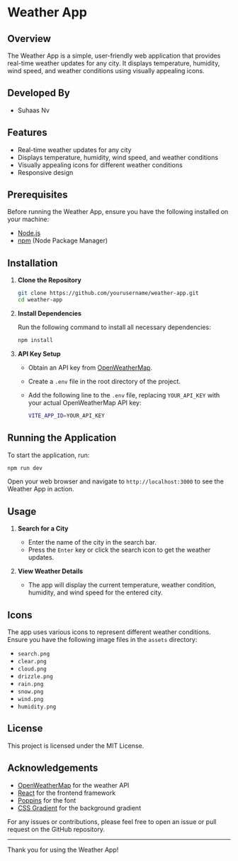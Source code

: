 
# Weather App

## Overview

The Weather App is a simple, user-friendly web application that provides real-time weather updates for any city. It displays temperature, humidity, wind speed, and weather conditions using visually appealing icons.

## Developed By

- Suhaas Nv

## Features

- Real-time weather updates for any city
- Displays temperature, humidity, wind speed, and weather conditions
- Visually appealing icons for different weather conditions
- Responsive design

## Prerequisites

Before running the Weather App, ensure you have the following installed on your machine:

- [Node.js](https://nodejs.org/en/download/)
- [npm](https://www.npmjs.com/get-npm) (Node Package Manager)

## Installation

1. **Clone the Repository**

    ```bash
    git clone https://github.com/yourusername/weather-app.git
    cd weather-app
    ```

2. **Install Dependencies**

    Run the following command to install all necessary dependencies:

    ```bash
    npm install
    ```

3. **API Key Setup**

    - Obtain an API key from [OpenWeatherMap](https://openweathermap.org/api).
    - Create a `.env` file in the root directory of the project.
    - Add the following line to the `.env` file, replacing `YOUR_API_KEY` with your actual OpenWeatherMap API key:

      ```bash
      VITE_APP_ID=YOUR_API_KEY
      ```

## Running the Application

To start the application, run:

```bash
npm run dev
```

Open your web browser and navigate to `http://localhost:3000` to see the Weather App in action.

## Usage

1. **Search for a City**

    - Enter the name of the city in the search bar.
    - Press the `Enter` key or click the search icon to get the weather updates.

2. **View Weather Details**

    - The app will display the current temperature, weather condition, humidity, and wind speed for the entered city.

## Icons

The app uses various icons to represent different weather conditions. Ensure you have the following image files in the `assets` directory:

- `search.png`
- `clear.png`
- `cloud.png`
- `drizzle.png`
- `rain.png`
- `snow.png`
- `wind.png`
- `humidity.png`

## License

This project is licensed under the MIT License.

## Acknowledgements

- [OpenWeatherMap](https://openweathermap.org/) for the weather API
- [React](https://reactjs.org/) for the frontend framework
- [Poppins](https://fonts.google.com/specimen/Poppins) for the font
- [CSS Gradient](https://cssgradient.io/) for the background gradient

For any issues or contributions, please feel free to open an issue or pull request on the GitHub repository.

---

Thank you for using the Weather App!
